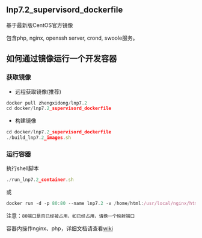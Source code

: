 
## lnp7.2_supervisord_dockerfile

基于最新版CentOS官方镜像

包含php, nginx, openssh server, crond, swoole服务。

## 如何通过镜像运行一个开发容器

### 获取镜像

* 远程获取镜像(推荐)
```js
docker pull zhengxidong/lnp7.2
cd docker/lnp7.2_supervisord_dockerfile
```
* 构建镜像
```js
cd docker/lnp7.2_supervisord_dockerfile
./build_lnp7.2_images.sh
```

### 运行容器

执行shell脚本
```js
./run_lnp7.2_container.sh
```
或
```js
docker run -d -p 80:80 --name lnp7.2 -v /home/html:/usr/local/nginx/html zhengxidong/lnp7.2:1.0
```
注意：`80端口是否已经被占用，如已经占用，请换一个映射端口`

容器内操作nginx、php，详细文档请查看[wiki](https://github.com/zhengxidong/docker-dev/wiki)


